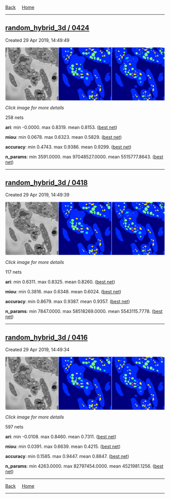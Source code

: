 
[Back](..)&nbsp;&nbsp;&nbsp;&nbsp;&nbsp;[Home](https://leapmanlab.github.io/snapshots)

---

<div class="summary"><a href="0424"><h2>random_hybrid_3d / 0424</h2></a><p>Created 29 Apr 2019, 14:49:49
</p><a href="0424"><img src="0424/9/0/media/summary.png" align="center"></a><p><i>Click image for more details</i>
</p></div>

258 nets

**ari**: min -0.0000. max 0.8319. mean 0.8153.  ([best net](0424/112/1))

**miou**: min 0.0678. max 0.6323. mean 0.5829.  ([best net](0424/9/0))

**accuracy**: min 0.4743. max 0.9386. mean 0.9299.  ([best net](0424/112/1))

**n_params**: min 3591.0000. max 97048527.0000. mean 5515777.8643.  ([best net](0424/74/1))

---

<div class="summary"><a href="0418"><h2>random_hybrid_3d / 0418</h2></a><p>Created 29 Apr 2019, 14:49:39
</p><a href="0418"><img src="0418/27/1/media/summary.png" align="center"></a><p><i>Click image for more details</i>
</p></div>

117 nets

**ari**: min 0.6311. max 0.8325. mean 0.8260.  ([best net](0418/81/0))

**miou**: min 0.3816. max 0.6348. mean 0.6024.  ([best net](0418/27/1))

**accuracy**: min 0.8679. max 0.9387. mean 0.9357.  ([best net](0418/32/0))

**n_params**: min 7847.0000. max 58518269.0000. mean 5543115.7778.  ([best net](0418/36/0))

---

<div class="summary"><a href="0416"><h2>random_hybrid_3d / 0416</h2></a><p>Created 29 Apr 2019, 14:49:34
</p><a href="0416"><img src="0416/129/0/media/summary.png" align="center"></a><p><i>Click image for more details</i>
</p></div>

597 nets

**ari**: min -0.0108. max 0.8460. mean 0.7311.  ([best net](0416/69/0))

**miou**: min 0.0391. max 0.6639. mean 0.4215.  ([best net](0416/129/0))

**accuracy**: min 0.1585. max 0.9447. mean 0.8847.  ([best net](0416/69/0))

**n_params**: min 4263.0000. max 82797454.0000. mean 4521981.1256.  ([best net](0416/294/0))

---

[Back](..)&nbsp;&nbsp;&nbsp;&nbsp;&nbsp;[Home](https://leapmanlab.github.io/snapshots)

---
